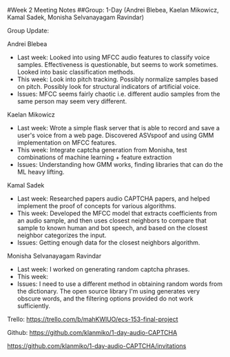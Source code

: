 #Week 2 Meeting Notes
##Group: 1-Day (Andrei Blebea, Kaelan Mikowicz, Kamal Sadek, Monisha Selvanayagam Ravindar)

Group Update:

Andrei Blebea
* Last week: Looked into using MFCC audio features to classify voice samples. Effectiveness is questionable, but seems to work sometimes. Looked into basic classification methods.
* This week: Look into pitch tracking. Possibly normalize samples based on pitch. Possibly look for structural indicators of artificial voice.
* Issues: MFCC seems fairly chaotic i.e. different audio samples from the same person may seem very different.

Kaelan Mikowicz
* Last week: Wrote a simple flask server that is able to record and save a user's voice from a web page. Discovered ASVspoof and using GMM implementation on MFCC features.
* This week: Integrate captcha generation from Monisha, test combinations of machine learning + feature extraction
* Issues: Understanding how GMM works, finding libraries that can do the ML heavy lifting.

Kamal Sadek
* Last week: Researched papers audio CAPTCHA papers, and helped implement the proof of concepts for various algorithms.
* This week: Developed the MFCC model that extracts coefficients from an audio sample, and then uses closest neighbors to compare that sample to known human and bot speech, and based on the closest neighbor categorizes the input.
* Issues: Getting enough data for the closest neighbors algorithm.

Monisha Selvanayagam Ravindar
* Last week: I worked on generating random captcha phrases.
* This week:
* Issues: I need to use a different method in obtaining random words from the dictionary. The open source library I'm using generates very obscure words, and the filtering options provided do not work sufficiently.

Trello: https://trello.com/b/mahKWlUO/ecs-153-final-project

Github: https://github.com/klanmiko/1-day-audio-CAPTCHA

https://github.com/klanmiko/1-day-audio-CAPTCHA/invitations
